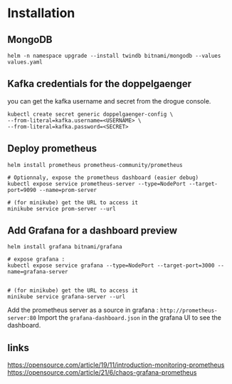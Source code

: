 
# Installation

## MongoDB

```shell
helm -n namespace upgrade --install twindb bitnami/mongodb --values values.yaml
```

## Kafka credentials for the doppelgaenger

you can get the kafka username and secret from the drogue console.

```shell
kubectl create secret generic doppelgaenger-config \
--from-literal=kafka.username=<USERNAME> \
--from-literal=kafka.password=<SECRET>
```

## Deploy prometheus 

```shell
helm install prometheus prometheus-community/prometheus

# Optionnaly, expose the prometheus dashboard (easier debug)
kubectl expose service prometheus-server --type=NodePort --target-port=9090 --name=prom-server

# (for minikube) get the URL to access it 
minikube service prom-server --url
```

## Add Grafana for a dashboard preview

```shell
helm install grafana bitnami/grafana

# expose grafana :
kubectl expose service grafana --type=NodePort --target-port=3000 --name=grafana-server


# (for minikube) get the URL to access it 
minikube service grafana-server --url
```
Add the prometheus server as a source in grafana : `http://prometheus-server:80`
Import the `grafana-dashboard.json` in the grafana UI to see the dashboard. 

## links 
https://opensource.com/article/19/11/introduction-monitoring-prometheus
https://opensource.com/article/21/6/chaos-grafana-prometheus